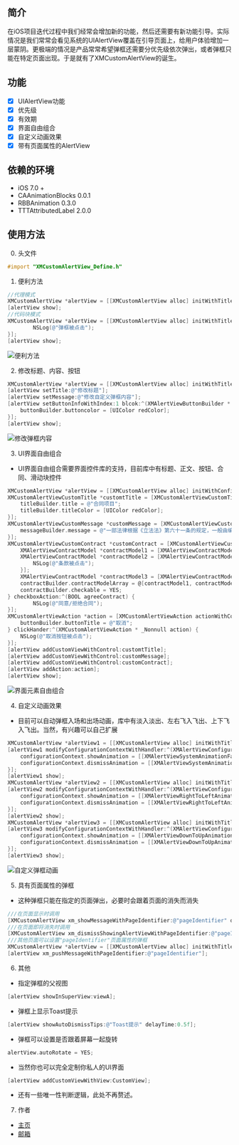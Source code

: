 ## 简介
在iOS项目迭代过程中我们经常会增加新的功能，然后还需要有新功能引导。实际情况是我们常常会看见系统的UIAlertView覆盖在引导页面上，给用户体验增加一层蒙阴。更极端的情况是产品常常希望弹框还需要分优先级依次弹出，或者弹框只能在特定页面出现。于是就有了XMCustomAlertView的诞生。
## 功能
- [x] UIAlertView功能
- [x] 优先级
- [x] 有效期
- [x] 界面自由组合
- [x] 自定义动画效果
- [x] 带有页面属性的AlertView
## 依赖的环境
- iOS 7.0 +
- CAAnimationBlocks 0.0.1
- RBBAnimation 0.3.0
- TTTAttributedLabel 2.0.0
## 使用方法
0. 头文件

```objective-c
#import "XMCustomAlertView_Define.h"
```

1. 便利方法 

```objective-c
//代理模式
XMCustomAlertView *alertView = [[XMCustomAlertView alloc] initWithTitle:@"自定义弹框" message:@"我是一个通过便利方法生成的自定义弹框控件" delegate:self cancelButtonTitle:@"取消" otherButtonTitles:@"确定", nil];
[alertView show];
//代码块模式
XMCustomAlertView *alertView = [[XMCustomAlertView alloc] initWithTitle:@"自定义弹框" message:@"我是一个通过便利方法生成的自定义弹框控件" delegate:nil cancelButtonTitle:@"取消" otherButtonTitles:@[@"确定"] clickHandler:^(XMCustomAlertView * _Nonnull alertView, NSInteger buttonIndex) {
        NSLog(@"弹框被点击");
}];
[alertView show];
```

![便利方法](https://upload-images.jianshu.io/upload_images/1776603-efe3bad3db2007b4.gif?imageMogr2/auto-orient/strip)

2. 修改标题、内容、按钮
```objective-c
XMCustomAlertView *alertView = [[XMCustomAlertView alloc] initWithTitle:@"自定义弹框" message:@"我是一个通过便利方法生成的自定义弹框控件" delegate:self cancelButtonTitle:@"取消" otherButtonTitles:@"确定", nil];
[alertView setTitle:@"修改标题"];
[alertView setMessage:@"修改自定义弹框内容"];
[alertView setButtonInfoWithIndex:1 blcok:^(XMAlertViewButtonBuilder * _Nonnull buttonBuilder) {
    buttonBuilder.buttoncolor = [UIColor redColor];
}];
[alertView show];
```
![修改弹框内容](https://upload-images.jianshu.io/upload_images/1776603-1f2da203b716a62e.gif?imageMogr2/auto-orient/strip)

3. UI界面自由组合
- UI界面自由组合需要界面控件库的支持，目前库中有标题、正文、按钮、合同、滑动块控件
```objective-c
XMCustomAlertView *alertView = [[XMCustomAlertView alloc] initWithConfigurationHandler:nil];
XMCustomAlertViewCustomTitle *customtTitle = [XMCustomAlertViewCustomTitle customTitleWithConfigurationHandler:^(XMAlertViewTitleBuilder * _Nonnull titleBuilder) {
    titleBuilder.title = @"合同项目";
    titleBuilder.titleColor = [UIColor redColor];
}];
XMCustomAlertViewCustomMessage *customMessage = [XMCustomAlertViewCustomMessage customMessageWithConfigurationHandler:^(XMAlertViewMessageBuilder * _Nonnull messageBuilder) {
    messageBuilder.message = @"一部法律根据《立法法》第六十一条的规定，一般由编、章、节、条、款、项、目组成。编、章、节是对法条的归类。所以，在使用法律时只需引用到条、款、项、目即可，无需指出该条所在的编、章、节。";
}];
XMCustomAlertViewCustomContract *customContract = [XMCustomAlertViewCustomContract contractWithConfigurationHandler:^(XMAlertViewContractBuilder * _Nonnull contractBuilder) {
    XMAlertViewContractModel *contractModel1 = [XMAlertViewContractModel contractModelWithText:@"勾选及代表您同意" linkable:NO action:nil];
    XMAlertViewContractModel *contractModel2 = [XMAlertViewContractModel contractModelWithText:@"《立法法》" linkable:YES action:^(XMAlertViewContractModel *contractModel) {
        NSLog(@"条款被点击");
    }];
    XMAlertViewContractModel *contractModel3 = [XMAlertViewContractModel contractModelWithText:@"相关条款" linkable:NO action:nil];
    contractBuilder.contractModelArray = @[contractModel1, contractModel2, contractModel3];
    contractBuilder.checkable = YES;
} checkboxAction:^(BOOL agreeContract) {
        NSLog(@"同意/拒绝合同");
}];
XMCustomAlertViewAction *action = [XMCustomAlertViewAction actionWithConfigurationHandler:^(XMAlertViewButtonBuilder * _Nonnull buttonBuilder) {
    buttonBuilder.buttonTitle = @"取消";
} clickHander:^(XMCustomAlertViewAction * _Nonnull action) {
    NSLog(@"取消按钮被点击");
}];
[alertView addCustomViewWithControl:customtTitle];
[alertView addCustomViewWithControl:customMessage];
[alertView addCustomViewWithControl:customContract];
[alertView addAction:action];
[alertView show];
```
![界面元素自由组合](https://upload-images.jianshu.io/upload_images/1776603-6abb427ff63ab90c.gif?imageMogr2/auto-orient/strip)

4. 自定义动画效果
- 目前可以自动弹框入场和出场动画，库中有淡入淡出、左右飞入飞出、上下飞入飞出。当然，有兴趣可以自己扩展
```objective-c
XMCustomAlertView *alertView1 = [[XMCustomAlertView alloc] initWithTitle:@"动画" message:@"我是个实现了系统动画的弹框，可以淡入淡出" delegate:nil cancelButtonTitle:@"好" otherButtonTitles:nil];
[alertView1 modifyConfigurationContextWithHandler:^(XMAlertViewConfigurationContext * _Nonnull configurationContext) {
    configurationContext.showAnimation = [[XMAlertViewSystemAnimationFactory new] showAnimation];
    configurationContext.dismissAnimation = [[XMAlertViewSystemAnimationFactory new] dismissAnimation];
}];
[alertView1 show];
XMCustomAlertView *alertView2 = [[XMCustomAlertView alloc] initWithTitle:@"动画" message:@"我是个从右->左出现，从左->右消失的弹框" delegate:nil cancelButtonTitle:@"好" otherButtonTitles:nil];
[alertView2 modifyConfigurationContextWithHandler:^(XMAlertViewConfigurationContext * _Nonnull configurationContext) {
    configurationContext.showAnimation = [[XMAlertViewRightToLeftAnimationFactory new] showAnimation];
    configurationContext.dismissAnimation = [[XMAlertViewRightToLeftAnimationFactory new] dismissAnimation];
}];
[alertView2 show];
XMCustomAlertView *alertView3 = [[XMCustomAlertView alloc] initWithTitle:@"动画" message:@"我是个从下->上出现，从上->下消失的弹框" delegate:nil cancelButtonTitle:@"好" otherButtonTitles:nil];
[alertView3 modifyConfigurationContextWithHandler:^(XMAlertViewConfigurationContext * _Nonnull configurationContext) {
    configurationContext.showAnimation = [[XMAlertViewDownToUpAnimationFactory new] showAnimation];
    configurationContext.dismissAnimation = [[XMAlertViewDownToUpAnimationFactory new] dismissAnimation];
}];
[alertView3 show];
```
![自定义弹框动画](https://upload-images.jianshu.io/upload_images/1776603-45f74c96dec27f70.gif?imageMogr2/auto-orient/strip)

5. 具有页面属性的弹框
- 这种弹框只能在指定的页面弹出，必要时会跟着页面的消失而消失
```objective-c
///在页面显示时调用
[XMCustomAlertView xm_showMessageWithPageIdentifier:@"pageIdentifier" delegateObject:self];
///在页面即将消失时调用
[XMCustomAlertView xm_dismissShowingAlertViewWithPageIdentifier:@"pageIdentifier"];
///其他页面可以设置"pageIdentifier"页面属性的弹框
XMCustomAlertView *alertView = [[XMCustomAlertView alloc] initWithTitle:@"页面弹框" message:@"这是个只能在指定页面弹出的弹框" delegate:nil cancelButtonTitle:@"取消" otherButtonTitles:@"确认", nil];
[alertView xm_pushMessageWithPageIdentifier:@"pageIdentifier"];
```
6. 其他
- 指定弹框的父视图
```objective-c
[alertView showInSuperView:viewA];
```
- 弹框上显示Toast提示
```objective-c
[alertView showAutoDismissTips:@"Toast提示" delayTime:0.5f];
```
- 弹框可以设置是否跟着屏幕一起旋转
```objective-c
alertView.autoRotate = YES;
```
- 当然你也可以完全定制你私人的UI界面
```objective-c
[alertView addCustomViewWithView:CustomView];
```
- 还有一些唯一性判断逻辑，此处不再赘述。
7. 作者
- [主页](https://www.jianshu.com/u/0bf8dc16b794)
- [邮箱](fang.x.m@qq.com)
